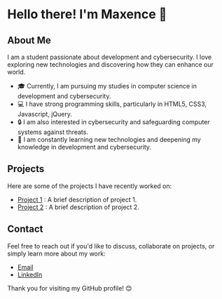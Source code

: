 # Hello there! I'm Maxence 👋

## About Me
I am a student passionate about development and cybersecurity. I love exploring new technologies and discovering how they can enhance our world.

- 🎓 Currently, I am pursuing my studies in computer science in development and cybersecurity.
- 💻 I have strong programming skills, particularly in HTML5, CSS3, Javascript, jQuery.
- 🔒 I am also interested in cybersecurity and safeguarding computer systems against threats.
- 🌱 I am constantly learning new technologies and deepening my knowledge in development and cybersecurity.

## Projects
Here are some of the projects I have recently worked on:

- [Project 1](link-to-project-1) : A brief description of project 1.
- [Project 2](link-to-project-2) : A brief description of project 2.

## Contact
Feel free to reach out if you'd like to discuss, collaborate on projects, or simply learn more about my work:

- [Email](m.picault@ecole-ipssi.net)
- [LinkedIn](linkedin.com/in/maxence-picault-5b9280266)

Thank you for visiting my GitHub profile! 😊
